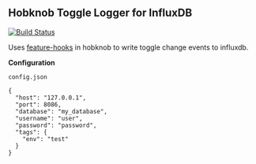Hobknob Toggle Logger for InfluxDB
---
[![Build Status](https://travis-ci.org/ve-interactive/hobknob-toggle-logger-influx.svg?branch=master)](https://travis-ci.org/ve-interactive/hobknob-toggle-logger-influx)

Uses [feature-hooks](https://github.com/opentable/hobknob#feature-hooks) in hobknob to write toggle change events to influxdb.

__Configuration__

`config.json`

```
{
  "host": "127.0.0.1",
  "port": 8086,
  "database": "my_database",
  "username": "user",
  "password": "password",
  "tags": {
    "env": "test"
  }
}
```
